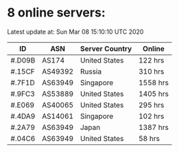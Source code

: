 # 8 online servers:

Latest update at: Sun Mar 08 15:10:10 UTC 2020

| ID | ASN | Server Country | Online |
| -- | --- | -------------- | ------ |
| #.D09B | AS174 | United States | 122 hrs |
| #.15CF | AS49392 | Russia | 310 hrs |
| #.7F1D | AS63949 | Singapore | 1558 hrs |
| #.9FC3 | AS53889 | United States | 1405 hrs |
| #.E069 | AS40065 | United States | 295 hrs |
| #.4DA9 | AS14061 | Singapore | 102 hrs |
| #.2A79 | AS63949 | Japan | 1387 hrs |
| #.04C6 | AS63949 | United States | 58 hrs |


